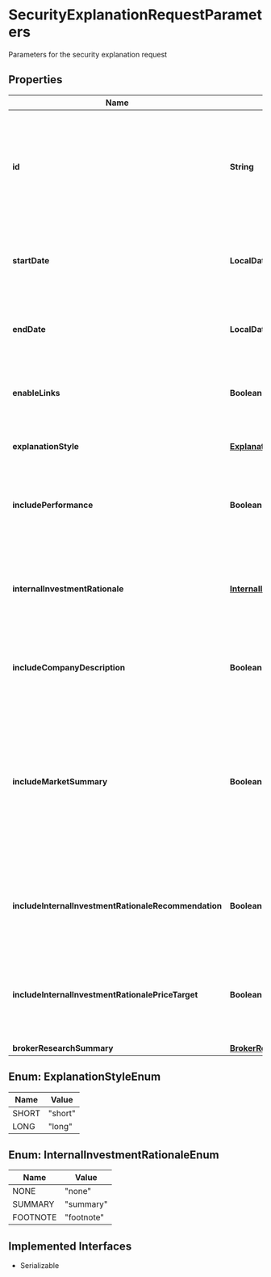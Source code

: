 

# SecurityExplanationRequestParameters

Parameters for the security explanation request

## Properties

Name | Type | Description | Notes
------------ | ------------- | ------------- | -------------
**id** | **String** | Accepted ID types include Market Tickers, SEDOL, ISINs, CUSIPs, or FactSet Permanent Ids. | 
**startDate** | **LocalDate** | Start date of the explain request in YYYY-MM-DD format. | 
**endDate** | **LocalDate** | End date of the explain request in YYYY-MM-DD format. | 
**enableLinks** | **Boolean** | Include or exclude hyperlinks to underlying sources. |  [optional]
**explanationStyle** | [**ExplanationStyleEnum**](#ExplanationStyleEnum) | Determines the style of the Explanation |  [optional]
**includePerformance** | **Boolean** | Include or exclude the company&#39;s total return for the request period. |  [optional]
**internalInvestmentRationale** | [**InternalInvestmentRationaleEnum**](#InternalInvestmentRationaleEnum) | For IRN users only; select to include a summary, footnotes, or no IRN notes for the period. |  [optional]
**includeCompanyDescription** | **Boolean** | Include or exclude the target company&#39;s business description. |  [optional]
**includeMarketSummary** | **Boolean** | Include or exclude a second paragraph in the explanation, offering market and sector news relating to the target company for additional context. |  [optional]
**includeInternalInvestmentRationaleRecommendation** | **Boolean** | For IRN users only; include or exclude your firm&#39;s rating in the summary or footnote. |  [optional]
**includeInternalInvestmentRationalePriceTarget** | **Boolean** | For IRN users only; include or exclude your firm&#39;s price target in the summary or footnote. |  [optional]
**brokerResearchSummary** | [**BrokerResearchSummary**](BrokerResearchSummary.md) |  |  [optional]



## Enum: ExplanationStyleEnum

Name | Value
---- | -----
SHORT | &quot;short&quot;
LONG | &quot;long&quot;



## Enum: InternalInvestmentRationaleEnum

Name | Value
---- | -----
NONE | &quot;none&quot;
SUMMARY | &quot;summary&quot;
FOOTNOTE | &quot;footnote&quot;


## Implemented Interfaces

* Serializable


